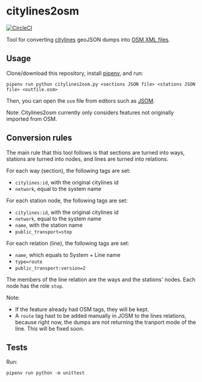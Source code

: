 # citylines2osm
[![CircleCI](https://circleci.com/gh/citylines/citylines2osm.svg?style=svg)](https://circleci.com/gh/citylines/citylines2osm)

Tool for converting [citylines](https://www.citylines.co) geoJSON dumps into [OSM XML files](https://wiki.openstreetmap.org/wiki/OSM_XML).

## Usage
Clone/download this repository, install [pipenv](https://pipenv-es.readthedocs.io/es/latest/), and run:
```
pipenv run python citylines2osm.py <sections JSON file> <stations JSON file> <outfile.osm>
```
Then, you can open the `osm` file from editors such as [JSOM](https://josm.openstreetmap.de).

Note: Citylines2osm currently only considers features not originally imported from OSM.

## Conversion rules
The main rule that this tool follows is that sections are turned into ways, stations are turned into nodes, and lines are turned into relations.

For each way (section), the following tags are set:
- `citylines:id`, with the original citylines id
- `network`, equal to the system name

For each station node, the following tags are set:
- `citylines:id`, with the original citylines id
- `network`, equal to the system name
- `name`, with the station name
- `public_transport=stop`

For each relation (line), the following tags are set:
- `name`, which equals to System + Line name
- `type=route`
- `public_transport:version=2`

The members of the line relation are the ways and the stations' nodes. Each node has the role `stop`.

Note:
- If the feature already had OSM tags, they will be kept.
- A `route` tag hast to be added manually in JOSM to the lines relations, because right now, the dumps are not returning the tranport mode of the line. This will be fixed soon.

## Tests
Run:
```
pipenv run python -m unittest
```
